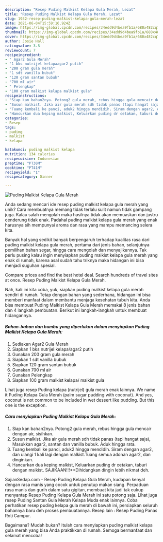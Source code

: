 ```yaml
---
description: "Resep Puding Malkist Kelapa Gula Merah, Lezat"
title: "Resep Puding Malkist Kelapa Gula Merah, Lezat"
slug: 1932-resep-puding-malkist-kelapa-gula-merah-lezat
date: 2021-06-04T15:59:16.924Z
image: https://img-global.cpcdn.com/recipes/34edd9d4bea9fb1a/680x482cq70/puding-malkist-kelapa-gula-merah-foto-resep-utama.jpg
thumbnail: https://img-global.cpcdn.com/recipes/34edd9d4bea9fb1a/680x482cq70/puding-malkist-kelapa-gula-merah-foto-resep-utama.jpg
cover: https://img-global.cpcdn.com/recipes/34edd9d4bea9fb1a/680x482cq70/puding-malkist-kelapa-gula-merah-foto-resep-utama.jpg
author: Josie Hall
ratingvalue: 3.8
reviewcount: 7
recipeingredient:
- " Agar2 Gula Merah"
- "1 bks nutrijel kelapaagar2 putih"
- "200 gram gula merah"
- "1 sdt vanilla bubuk"
- "120 gram santan bubuk"
- "700 ml air"
- " Pelengkap"
- "100 gram malkist kelapa malkist gula"
recipeinstructions:
- "Siap kan bahan2nya. Potong2 gula merah, rebus hingga gula mencair dengan air, sisihkan."
- "Susun malkist. Jika air gula merah sdh tidak panas (tapi hangat saja), Masukkan agar2, santan dan vanilla bubuk. Aduk hingga rata."
- "Tuang kembali ke panci, aduk2 hingga mendidih. Siram dengan agar2, dan ulangi 1 kali lagi dengan malkist.Tuang semua adonan agar2, dan dinginkan."
- "Hancurkan dua keping malkist, Keluarkan puding dr cetakan, taburi dengan malkist. SAJIKAAN!!!**Dihidangkan dingin lebih nikmat deh."
categories:
- Resep
tags:
- puding
- malkist
- kelapa

katakunci: puding malkist kelapa 
nutrition: 134 calories
recipecuisine: Indonesian
preptime: "PT30M"
cooktime: "PT41M"
recipeyield: "1"
recipecategory: Dinner

---
```



![Puding Malkist Kelapa Gula Merah](https://img-global.cpcdn.com/recipes/34edd9d4bea9fb1a/680x482cq70/puding-malkist-kelapa-gula-merah-foto-resep-utama.jpg)

Anda sedang mencari ide resep puding malkist kelapa gula merah yang unik? Cara membuatnya memang tidak terlalu sulit namun tidak gampang juga. Kalau salah mengolah maka hasilnya tidak akan memuaskan dan justru cenderung tidak enak. Padahal puding malkist kelapa gula merah yang enak harusnya sih mempunyai aroma dan rasa yang mampu memancing selera kita.

Banyak hal yang sedikit banyak berpengaruh terhadap kualitas rasa dari puding malkist kelapa gula merah, pertama dari jenis bahan, selanjutnya pemilihan bahan segar, hingga cara mengolah dan menyajikannya. Tak perlu pusing kalau ingin menyiapkan puding malkist kelapa gula merah yang enak di rumah, karena asal sudah tahu triknya maka hidangan ini bisa menjadi suguhan spesial.

Compare prices and find the best hotel deal. Search hundreds of travel sites at once. Resep Puding Malkist Kelapa Gula Merah.


Nah, kali ini kita coba, yuk, siapkan puding malkist kelapa gula merah sendiri di rumah. Tetap dengan bahan yang sederhana, hidangan ini bisa memberi manfaat dalam membantu menjaga kesehatan tubuh kita. Anda bisa membuat Puding Malkist Kelapa Gula Merah memakai 8 jenis bahan dan 4 langkah pembuatan. Berikut ini langkah-langkah untuk membuat hidangannya.

<!--inarticleads1-->

##### Bahan-bahan dan bumbu yang diperlukan dalam menyiapkan Puding Malkist Kelapa Gula Merah:

1. Sediakan  Agar2 Gula Merah
1. Siapkan 1 bks nutrijel kelapa/agar2 putih
1. Gunakan 200 gram gula merah
1. Siapkan 1 sdt vanilla bubuk
1. Siapkan 120 gram santan bubuk
1. Gunakan 700 ml air
1. Gunakan  Pelengkap
1. Siapkan 100 gram malkist kelapa/ malkist gula


Lihat juga resep Puding kelapa (nutrijel) gula merah enak lainnya. We name it Puding Kelapa Gula Merah (palm sugar pudding with coconut). And yes, coconut is not common to be included in wet dessert like pudding. But this one is the exception. 

<!--inarticleads2-->

##### Cara menyiapkan Puding Malkist Kelapa Gula Merah:

1. Siap kan bahan2nya. Potong2 gula merah, rebus hingga gula mencair dengan air, sisihkan.
1. Susun malkist. Jika air gula merah sdh tidak panas (tapi hangat saja), Masukkan agar2, santan dan vanilla bubuk. Aduk hingga rata.
1. Tuang kembali ke panci, aduk2 hingga mendidih. Siram dengan agar2, dan ulangi 1 kali lagi dengan malkist.Tuang semua adonan agar2, dan dinginkan.
1. Hancurkan dua keping malkist, Keluarkan puding dr cetakan, taburi dengan malkist. SAJIKAAN!!!**Dihidangkan dingin lebih nikmat deh.


SajianSedap.com - Resep Puding Kelapa Gula Merah, kudapan kenyal dengan rasa manis yang cocok untuk penutup makan siang. Perpaduan rasa manis dan gurih dalam satu gigitan, membuat kita jadi tak cukup menyantap Resep Puding Kelapa Gula Merah ini satu potong saja. Lihat juga resep Puding Santan Gula Merah Kelapa Muda enak lainnya. Coba perhatikan resep puding kelapa gula merah di bawah ini, persiapkan seluruh bahannya baru deh proses pembuatannya. Resep lain : Resep Puding Panas Roti Campur. 

Bagaimana? Mudah bukan? Itulah cara menyiapkan puding malkist kelapa gula merah yang bisa Anda praktikkan di rumah. Semoga bermanfaat dan selamat mencoba!

